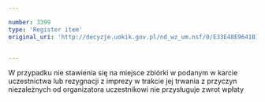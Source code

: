 ```yaml
---

number: 3399
type: 'Register item'
original_uri: 'http://decyzje.uokik.gov.pl/nd_wz_um.nsf/0/E33E48E9641B15D4C1257A4B0040C571?OpenDocument'


---
```


W przypadku nie stawienia się na miejsce zbiórki w podanym w karcie uczestnictwa lub rezygnacji z imprezy w trakcie jej trwania z przyczyn niezależnych od organizatora uczestnikowi nie przysługuje zwrot wpłaty
